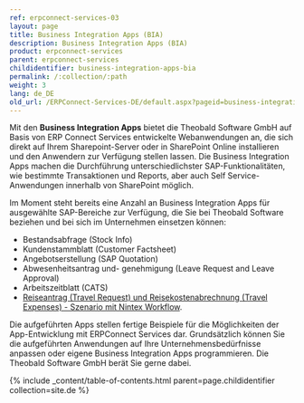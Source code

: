 ```yaml
---
ref: erpconnect-services-03
layout: page
title: Business Integration Apps (BIA)
description: Business Integration Apps (BIA)
product: erpconnect-services
parent: erpconnect-services
childidentifier: business-integration-apps-bia
permalink: /:collection/:path
weight: 3
lang: de_DE
old_url: /ERPConnect-Services-DE/default.aspx?pageid=business-integration-apps-bia
---
```


Mit den **Business Integration Apps** bietet die Theobald Software GmbH auf Basis von ERP Connect Services entwickelte Webanwendungen an, die sich direkt auf Ihrem Sharepoint-Server oder in SharePoint Online installieren und den Anwendern zur Verfügung stellen lassen. Die Business Integration Apps machen die Durchführung unterschiedlichster SAP-Funktionalitäten, wie bestimmte Transaktionen und Reports, aber auch Self Service-Anwendungen innerhalb von SharePoint möglich.

Im Moment steht bereits eine Anzahl an Business Integration Apps für ausgewählte SAP-Bereiche zur Verfügung, die Sie bei Theobald Software beziehen und bei sich im Unternehmen einsetzen können:

- Bestandsabfrage (Stock Info)
- Kundenstammblatt (Customer Factsheet)
- Angebotserstellung (SAP Quotation)  
- Abwesenheitsantrag und- genehmigung (Leave Request and Leave Approval)
- Arbeitszeitblatt (CATS) 
- [Reiseantrag (Travel Request) und Reisekostenabrechnung (Travel Expenses) - Szenario mit Nintex Workflow](./sap-integration-nintex/nintex-workflow-sharepoint/call_sap_function_action1/reiseantrag_reisekostenabrechnung). 

Die aufgeführten Apps stellen fertige Beispiele für die Möglichkeiten der App-Entwicklung mit ERPConnect Services dar. Grundsätzlich können Sie die aufgeführten Anwendungen auf Ihre Unternehmensbedürfnisse anpassen oder eigene Business Integration Apps programmieren. Die Theobald Software GmbH berät Sie gerne dabei.



{% include _content/table-of-contents.html parent=page.childidentifier collection=site.de %}